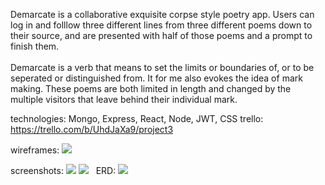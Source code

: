 Demarcate is a collaborative exquisite corpse style poetry app. Users can log in and folllow three different lines from three different poems down to their source, and are presented with half of those poems and a prompt to finish them. 
<br><br>
Demarcate is a verb that means to set the limits or boundaries of, or to be seperated or distinguished from. It for me also evokes the idea of mark making. These poems are both limited in length and changed by the multiple visitors that leave behind their individual mark.

technologies: Mongo, Express, React, Node, JWT, CSS
trello: https://trello.com/b/UhdJaXa9/project3

wireframes: 
![](https://i.postimg.cc/ryJXNVp0/AAAAA.png)

screenshots: 
![](https://i.postimg.cc/3JvjHRDW/Screen-Shot-2020-06-02-at-10-14-16-AM.png)
![](https://i.postimg.cc/yNg30pXx/Screen-Shot-2020-06-02-at-10-14-24-AM.png)
![]( )
![]( )
ERD:
![]( https://i.postimg.cc/PfK98S61/BBBB.png)

